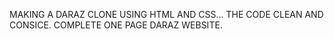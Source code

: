 MAKING A DARAZ CLONE USING HTML AND CSS... 
THE CODE CLEAN AND CONSICE.
COMPLETE ONE PAGE DARAZ WEBSITE.
